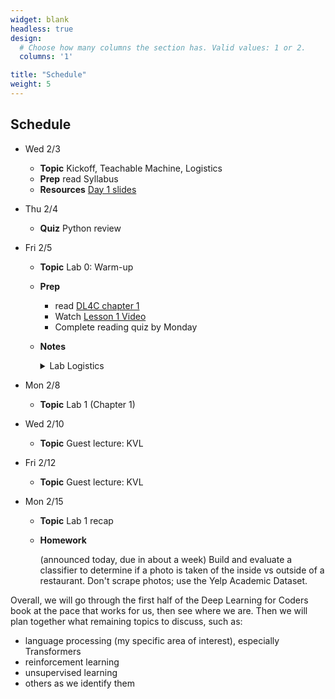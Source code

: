 ```yaml
---
widget: blank
headless: true
design:
  # Choose how many columns the section has. Valid values: 1 or 2.
  columns: '1'

title: "Schedule"
weight: 5
---
```





## Schedule

* Wed 2/3

    * **Topic**
        Kickoff, Teachable Machine, Logistics
    * **Prep**
        read Syllabus
    * **Resources**
        [Day 1 slides](/slides/w1d1/w1d1-intro.html)
* Thu 2/4

    * **Quiz**
        Python review
* Fri 2/5

    * **Topic**
        Lab 0: Warm-up
    * **Prep**
        
        * read [DL4C chapter 1](https://github.com/fastai/fastbook/blob/master/01_intro.ipynb)
        * Watch [Lesson 1 Video](https://course.fast.ai/videos/?lesson=1)
        * Complete reading quiz by Monday
    * **Notes**
        
        <details><summary>Lab Logistics</summary>
        
        * Come to Maroon lab. Fill in computers as available, others stand around the sides of
          the room (at safe distance) for overview (then move to Gold lab)
        * People at Maroon lab computers: **reboot into Linux**
        
        </details>
* Mon 2/8

    * **Topic**
        Lab 1 (Chapter 1)
* Wed 2/10

    * **Topic**
        Guest lecture: KVL
* Fri 2/12

    * **Topic**
        Guest lecture: KVL
* Mon 2/15

    * **Topic**
        Lab 1 recap
    * **Homework**
        
        
        (announced today, due in about a week)
        Build and evaluate a classifier to determine if a photo is taken of the inside
        vs outside of a restaurant. Don't scrape photos; use the Yelp Academic Dataset.









Overall, we will go through the first half of the Deep Learning for Coders book
at the pace that works for us, then see where we are. Then we will plan together
what remaining topics to discuss, such as:

* language processing (my specific area of interest), especially Transformers
* reinforcement learning
* unsupervised learning
* others as we identify them
